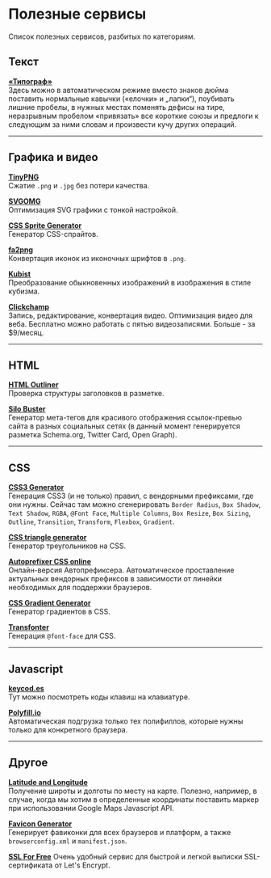 # Полезные сервисы

Список полезных сервисов, разбитых по категориям.

## Текст

[**«Типограф»**](https://www.artlebedev.ru/tools/typograf/)  
Здесь можно в автоматическом режиме вместо знаков дюйма поставить нормальные кавычки («елочки» и „лапки“), поубивать лишние пробелы, в нужных местах поменять дефисы на тире, неразрывным пробелом «привязать» все короткие союзы и предлоги к следующим за ними словам и произвести кучу других операций.

***

## Графика и видео

[**TinyPNG**](https://tinypng.com/)  
Сжатие `.png` и `.jpg` без потери качества.

[**SVGOMG**](https://jakearchibald.github.io/svgomg/)  
Оптимизация SVG графики с тонкой настройкой.

[**CSS Sprite Generator**](http://spritegen.website-performance.org/)  
Генератор CSS-спрайтов.

[**fa2png**](http://fa2png.io/)  
Конвертация иконок из иконочных шрифтов в `.png`.

[**Kubist**](http://williamngan.github.io/kubist/)  
Преобразование обыкновенных изображений в изображения в стиле кубизма.

[**Clickchamp**](https://clipchamp.com/)  
Запись, редактирование, конвертация видео. Оптимизация видео для веба. Бесплатно можно работать с пятью видеозаписями. Больше - за $9/месяц.

***

## HTML

[**HTML Outliner**](https://gsnedders.html5.org/outliner/)  
Проверка структуры заголовков в разметке.

[**Silo Buster**](https://autonome.github.io/silobuster/)  
Генератор мета-тегов для красивого отображения ссылок-превью сайта в разных социальных сетях (в данный момент генерируется разметка Schema.org, Twitter Card, Open Graph).

***

## CSS

[**CSS3 Generator**](http://css3generator.com/)  
Генерация CSS3 (и не только) правил, с вендорными префиксами, где они нужны. Сейчас там можно сгенерировать `Border Radius`, `Box Shadow`, `Text Shadow`, `RGBA`, `@Font Face`, `Multiple Columns`, `Box Resize`, `Box Sizing`, `Outline`, `Transition`, `Transform`, `Flexbox`, `Gradient`.

[**CSS triangle generator**](http://apps.eky.hk/css-triangle-generator/)  
Генератор треугольников на CSS.

[**Autoprefixer CSS online**](https://autoprefixer.github.io/)  
Онлайн-версия Автопрефиксера. Автоматическое проставление актуальных вендорных префиксов в зависимости от линейки необходимых для поддержки браузеров.

[**CSS Gradient Generator**](http://www.cssportal.com/css-gradient-generator/)  
Генератор градиентов в CSS.

[**Transfonter**](https://transfonter.org/)  
Генерация `@font-face` для CSS.

***

## Javascript

[**keycod.es**](http://keycod.es/)  
Тут можно посмотреть коды клавиш на клавиатуре.

[**Polyfill.io**](https://polyfill.io)  
Автоматическая подгрузка только тех полифиллов, которые нужны только для конкретного браузера.

***

## Другое

[**Latitude and Longitude**](http://www.latlong.net/)  
Получение широты и долготы по месту на карте. Полезно, например, в случае, когда мы хотим в определенные координаты поставить маркер при использовании Google Maps Javascript API.

[**Favicon Generator**](http://realfavicongenerator.net/)  
Генерирует фавиконки для всех браузеров и платформ, а также `browserconfig.xml` и `manifest.json`.

[**SSL For Free**](https://www.sslforfree.com/)
Очень удобный сервис для быстрой и легкой выписки SSL-сертификата от Let's Encrypt.
